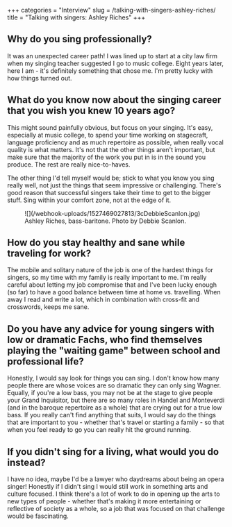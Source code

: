 +++
categories = "Interview"
slug = /talking-with-singers-ashley-riches/
title = "Talking with singers: Ashley Riches"
+++

## Why do you sing professionally?

It was an unexpected career path! I was lined up to start at a city law firm when my singing teacher suggested I go to music college. Eight years later, here I am - it's definitely something that chose me. I'm pretty lucky with how things turned out.

## What do you know now about the singing career that you wish you knew 10 years ago?

This might sound painfully obvious, but focus on your singing. It's easy, especially at music college, to spend your time working on stagecraft, language proficiency and as much repertoire as possible, when really vocal quality is what matters. It's not that the other things aren't important, but make sure that the majority of the work you put in is in the sound you produce. The rest are really nice-to-haves. 

The other thing I'd tell myself would be; stick to what you know you sing really well, not just the things that seem impressive or challenging. There's good reason that successful singers take their time to get to the bigger stuff. Sing within your comfort zone, not at the edge of it.

<figure data-type="image">
![](/webhook-uploads/1527469027813/3cDebbieScanlon.jpg)
<figcaption>Ashley Riches, bass-baritone. Photo by Debbie Scanlon.</figcaption>
</figure>

## How do you stay healthy and sane while traveling for work?

The mobile and solitary nature of the job is one of the hardest things for singers, so my time with my family is really important to me. I'm really careful about letting my job compromise that and I've been lucky enough (so far) to have a good balance between time at home vs. travelling. When away I read and write a lot, which in combination with cross-fit and crosswords, keeps me sane.

## Do you have any advice for young singers with low or dramatic Fachs, who find themselves playing the "waiting game" between school and professional life?

Honestly, I would say look for things you can sing. I don't know how many people there are whose voices are so dramatic they can only sing Wagner. Equally, if you're a low bass, you may not be at the stage to give people your Grand Inquisitor, but there are so many roles in Handel and Monteverdi (and in the baroque repertoire as a whole) that are crying out for a true low bass. If you really can't find anything that suits, I would say do the things that are important to you - whether that's travel or starting a family - so that when you feel ready to go you can really hit the ground running.

## If you didn't sing for a living, what would you do instead?

I have no idea, maybe I'd be a lawyer who daydreams about being an opera singer! Honestly if I didn't sing I would still work in something arts and culture focused. I think there's a lot of work to do in opening up the arts to new types of people - whether that's making it more entertaining or reflective of society as a whole, so a job that was focused on that challenge would be fascinating.
